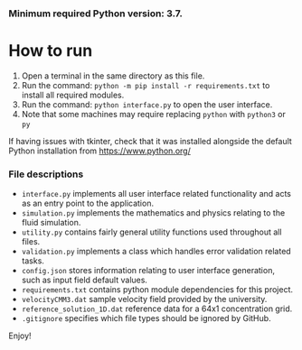 ### Minimum required Python version: 3.7.

# How to run
1. Open a terminal in the same directory as this file.
2. Run the command: `python -m pip install -r requirements.txt` to install all required modules.
3. Run the command: `python interface.py` to open the user interface.
4. Note that some machines may require replacing `python` with `python3` or `py`

If having issues with tkinter, check that it was installed alongside the default Python installation from https://www.python.org/

### File descriptions
- `interface.py` implements all user interface related functionality and acts as an entry point to the application.
- `simulation.py` implements the mathematics and physics relating to the fluid simulation.
- `utility.py` contains fairly general utility functions used throughout all files.
- `validation.py` implements a class which handles error validation related tasks.
- `config.json` stores information relating to user interface generation, such as input field default values.
- `requirements.txt` contains python module dependencies for this project.
- `velocityCMM3.dat` sample velocity field provided by the university.
- `reference_solution_1D.dat` reference data for a 64x1 concentration grid.
- `.gitignore` specifies which file types should be ignored by GitHub.

Enjoy!
